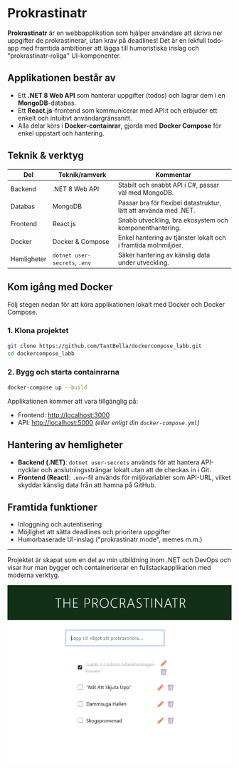 # Prokrastinatr

**Prokrastinatr** är en webbapplikation som hjälper användare att skriva ner uppgifter de prokrastinerar, utan krav på deadlines! Det är en lekfull todo-app med framtida ambitioner att lägga till humoristiska inslag och "prokrastinatr-roliga" UI-komponenter.

## Applikationen består av

- Ett **.NET 8 Web API** som hanterar uppgifter (todos) och lagrar dem i en **MongoDB**-databas.
- Ett **React.js**-frontend som kommunicerar med API:t och erbjuder ett enkelt och intuitivt användargränssnitt.
- Alla delar körs i **Docker-containrar**, gjorda med **Docker Compose** för enkel uppstart och hantering.

## Teknik & verktyg

| Del         | Teknik/ramverk                | Kommentar                                                        |
| ----------- | ----------------------------- | ---------------------------------------------------------------- |
| Backend     | .NET 8 Web API                | Stabilt och snabbt API i C#, passar väl med MongoDB.             |
| Databas     | MongoDB                       | Passar bra för flexibel datastruktur, lätt att använda med .NET. |
| Frontend    | React.js                      | Snabb utveckling, bra ekosystem och komponenthantering.          |
| Docker      | Docker & Compose              | Enkel hantering av tjänster lokalt och i framtida molnmiljöer.   |
| Hemligheter | `dotnet user-secrets`, `.env` | Säker hantering av känslig data under utveckling.                |

## Kom igång med Docker

Följ stegen nedan för att köra applikationen lokalt med Docker och Docker Compose.

### 1. Klona projektet

```bash
git clone https://github.com/TantBella/dockercompose_labb.git
cd dockercompose_labb
```

### 2. Bygg och starta containrarna

```bash
docker-compose up --build
```

Applikationen kommer att vara tillgänglig på:

- Frontend: [http://localhost:3000](http://localhost:3000)
- API: [http://localhost:5000](http://localhost:5000) _(eller enligt din `docker-compose.yml`)_

## Hantering av hemligheter

- **Backend (.NET)**: `dotnet user-secrets` används för att hantera API-nycklar och anslutningssträngar lokalt utan att de checkas in i Git.
- **Frontend (React)**: `.env`-fil används för miljövariabler som API-URL, vilket skyddar känslig data från att hamna på GitHub.

## Framtida funktioner

- Inloggning och autentisering
- Möjlighet att sätta deadlines och prioritera uppgifter
- Humorbaserade UI-inslag ("prokrastinatr mode", memes m.m.)

---

Projektet är skapat som en del av min utbildning inom .NET och DevOps och visar hur man bygger och containeriserar en fullstackapplikation med moderna verktyg.

![](https://github.com/TantBella/dockercompose_labb/blob/main/theprocrastinatr.png)

